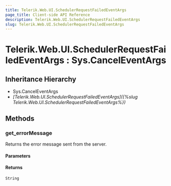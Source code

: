 ```yaml
---
title: Telerik.Web.UI.SchedulerRequestFailedEventArgs
page_title: Client-side API Reference
description: Telerik.Web.UI.SchedulerRequestFailedEventArgs
slug: Telerik.Web.UI.SchedulerRequestFailedEventArgs
---
```


# Telerik.Web.UI.SchedulerRequestFailedEventArgs : Sys.CancelEventArgs

## Inheritance Hierarchy

* Sys.CancelEventArgs
* *[Telerik.Web.UI.SchedulerRequestFailedEventArgs]({%slug Telerik.Web.UI.SchedulerRequestFailedEventArgs%})*


## Methods

### get_errorMessage

Returns the error message sent from the server.

#### Parameters

#### Returns

`String`

